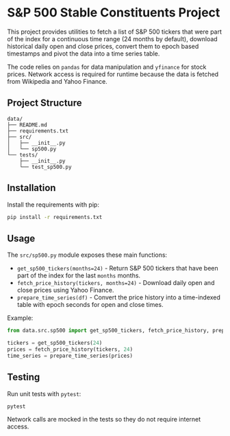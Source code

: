 # S&P 500 Stable Constituents Project

This project provides utilities to fetch a list of S&P 500 tickers that were
part of the index for a continuous time range (24 months by default), download
historical daily open and close prices, convert them to epoch based timestamps
and pivot the data into a time series table.

The code relies on `pandas` for data manipulation and `yfinance` for stock
prices. Network access is required for runtime because the data is fetched from
Wikipedia and Yahoo Finance.

## Project Structure

```
data/
├── README.md
├── requirements.txt
├── src/
│   ├── __init__.py
│   └── sp500.py
└── tests/
    ├── __init__.py
    └── test_sp500.py
```

## Installation

Install the requirements with pip:

```bash
pip install -r requirements.txt
```

## Usage

The `src/sp500.py` module exposes these main functions:

- `get_sp500_tickers(months=24)` - Return S&P 500 tickers that have been part
  of the index for the last `months` months.
- `fetch_price_history(tickers, months=24)` - Download daily open and close
  prices using Yahoo Finance.
- `prepare_time_series(df)` - Convert the price history into a time-indexed
  table with epoch seconds for open and close times.

Example:

```python
from data.src.sp500 import get_sp500_tickers, fetch_price_history, prepare_time_series

tickers = get_sp500_tickers(24)
prices = fetch_price_history(tickers, 24)
time_series = prepare_time_series(prices)
```

## Testing

Run unit tests with `pytest`:

```bash
pytest
```

Network calls are mocked in the tests so they do not require internet access.
